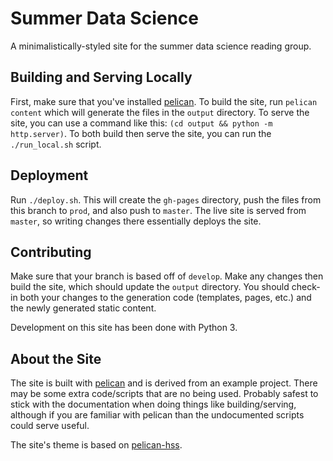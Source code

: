 # Summer Data Science

A minimalistically-styled site for the summer data science reading group.

## Building and Serving Locally

First, make sure that you've installed [pelican](https://github.com/getpelican/pelican). To build the site, run `pelican content` which will generate the files in the `output` directory. To serve the site, you can use a command like this: `(cd output && python -m http.server)`. To both build then serve the site, you can run the `./run_local.sh` script.

## Deployment

Run `./deploy.sh`. This will create the `gh-pages` directory, push the files from this branch to `prod`, and also push to `master`. The live site is served from `master`, so writing changes there essentially deploys the site.

## Contributing

Make sure that your branch is based off of `develop`. Make any changes then build the site, which should update the `output` directory. You should check-in both your changes to the generation code (templates, pages, etc.) and the newly generated static content.

Development on this site has been done with Python 3.

## About the Site

The site is built with [pelican](https://github.com/getpelican/pelican) and is derived from an example project. There may be some extra code/scripts that are no being used. Probably safest to stick with the documentation when doing things like building/serving, although if you are familiar with pelican than the undocumented scripts could serve useful.

The site's theme is based on [pelican-hss](https://github.com/laughk/pelican-hss).
